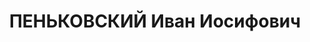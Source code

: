 ---
title: ПЕНЬКОВСКИЙ Иван Иосифович
description: 'Род. 25.11.1902, Донецкая обл., Сергов. р-н, ст. Ломоватка, украинец.
  Проживал: Донецкая обл., Горловский р-н, пос. шахты им. Румянцева. Глав.механик
  шахты им.Румянцква треста "Артемуголь"

  Арестован Горловским ГО НКВД 22.07.1937. Обв.: а/с орг-ция Донбасса. Приговор: ВК
  ВС СССР, 03.12.1937 – ВМН с конфискацией имущества. Расстрелян 03.12.1937, г.Сталино.

  Реабилитирован ВК ВС СССР 24.08.1957'
---